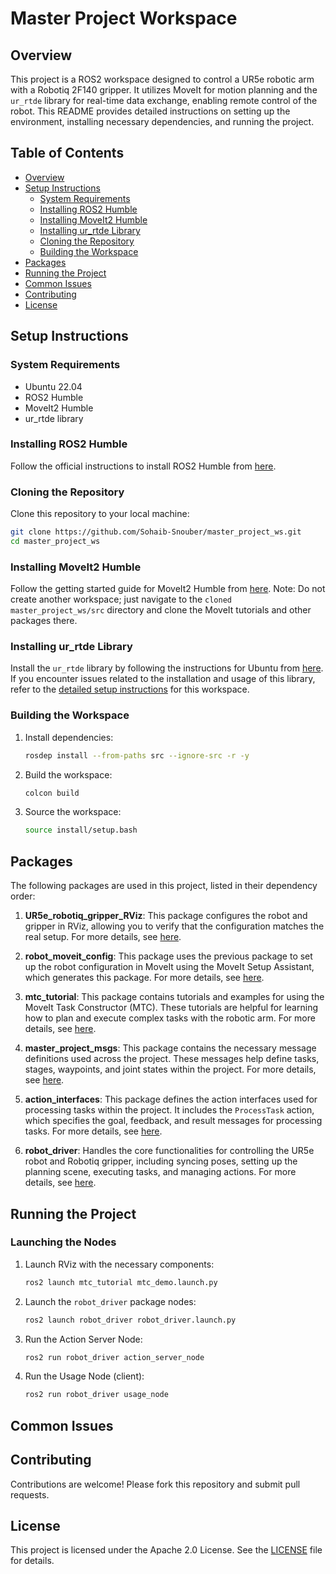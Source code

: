 # Master Project Workspace

## Overview
This project is a ROS2 workspace designed to control a UR5e robotic arm with a Robotiq 2F140 gripper. It utilizes MoveIt for motion planning and the `ur_rtde` library for real-time data exchange, enabling remote control of the robot. This README provides detailed instructions on setting up the environment, installing necessary dependencies, and running the project.

## Table of Contents
- [Overview](#overview)
- [Setup Instructions](#setup-instructions)
  - [System Requirements](#system-requirements)
  - [Installing ROS2 Humble](#installing-ros2-humble)
  - [Installing MoveIt2 Humble](#installing-moveit2-humble)
  - [Installing ur_rtde Library](#installing-ur_rtde-library)
  - [Cloning the Repository](#cloning-the-repository)
  - [Building the Workspace](#building-the-workspace)
- [Packages](#packages)
- [Running the Project](#running-the-project)
- [Common Issues](#common-issues)
- [Contributing](#contributing)
- [License](#license)

## Setup Instructions

### System Requirements
- Ubuntu 22.04
- ROS2 Humble
- MoveIt2 Humble
- ur_rtde library

### Installing ROS2 Humble
Follow the official instructions to install ROS2 Humble from [here](https://docs.ros.org/en/humble/Installation.html).

### Cloning the Repository
Clone this repository to your local machine:
```bash
git clone https://github.com/Sohaib-Snouber/master_project_ws.git
cd master_project_ws
```

### Installing MoveIt2 Humble
Follow the getting started guide for MoveIt2 Humble from [here](https://moveit.picknik.ai/humble/doc/tutorials/getting_started/getting_started.html).
Note: Do not create another workspace; just navigate to the `cloned master_project_ws/src` directory and clone the MoveIt tutorials and other packages there.

### Installing ur_rtde Library
Install the `ur_rtde` library by following the instructions for Ubuntu from [here](https://sdurobotics.gitlab.io/ur_rtde/installation/installation.html).
If you encounter issues related to the installation and usage of this library, refer to the [detailed setup instructions](https://github.com/Sohaib-Snouber/master_project_ws.git) for this workspace.

### Building the Workspace
1. Install dependencies:
   ```bash
   rosdep install --from-paths src --ignore-src -r -y
   ```

2. Build the workspace:
   ```bash
   colcon build
   ```

3. Source the workspace:
   ```bash
   source install/setup.bash
   ```

## Packages
The following packages are used in this project, listed in their dependency order:

1. **UR5e_robotiq_gripper_RViz**: This package configures the robot and gripper in RViz, allowing you to verify that the configuration matches the real setup. For more details, see [here](https://github.com/Sohaib-Snouber/master_project_ws/tree/main/src/UR5e_robotiq_gripper_RViz).

2. **robot_moveit_config**: This package uses the previous package to set up the robot configuration in MoveIt using the MoveIt Setup Assistant, which generates this package. For more details, see [here](https://github.com/Sohaib-Snouber/master_project_ws/tree/main/src/robot_moveit_config).

3. **mtc_tutorial**: This package contains tutorials and examples for using the MoveIt Task Constructor (MTC). These tutorials are helpful for learning how to plan and execute complex tasks with the robotic arm. For more details, see [here](https://github.com/Sohaib-Snouber/master_project_ws/tree/main/src/mtc_tutorial).

4. **master_project_msgs**: This package contains the necessary message definitions used across the project. These messages help define tasks, stages, waypoints, and joint states within the project. For more details, see [here](https://github.com/Sohaib-Snouber/master_project_ws/tree/main/src/master_project_msgs).

5. **action_interfaces**: This package defines the action interfaces used for processing tasks within the project. It includes the `ProcessTask` action, which specifies the goal, feedback, and result messages for processing tasks. For more details, see [here](https://github.com/Sohaib-Snouber/master_project_ws/tree/main/src/action_interfaces).

6. **robot_driver**: Handles the core functionalities for controlling the UR5e robot and Robotiq gripper, including syncing poses, setting up the planning scene, executing tasks, and managing actions. For more details, see [here](https://github.com/Sohaib-Snouber/master_project_ws/tree/main/src/robot_driver).

## Running the Project
### Launching the Nodes
1. Launch RViz with the necessary components:
   ```bash
   ros2 launch mtc_tutorial mtc_demo.launch.py
   ```

2. Launch the `robot_driver` package nodes:
   ```bash
   ros2 launch robot_driver robot_driver.launch.py
   ```
   
3. Run the Action Server Node:
    ```bash
    ros2 run robot_driver action_server_node
    ```

4. Run the Usage Node (client):
    ```bash
    ros2 run robot_driver usage_node
    ```

## Common Issues


## Contributing
Contributions are welcome! Please fork this repository and submit pull requests.

## License
This project is licensed under the Apache 2.0 License. See the [LICENSE](LICENSE) file for details.
